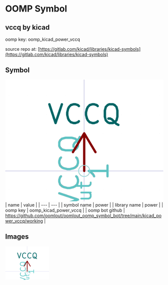 # OOMP Symbol  
## vccq  by kicad  
  
oomp key: oomp_kicad_power_vccq  
  
source repo at: [https://gitlab.com/kicad/libraries/kicad-symbols](https://gitlab.com/kicad/libraries/kicad-symbols)  
## Symbol  
  
[![working.png](working_600.png)](working.png)  
| name | value | 
| --- | --- | 
| symbol name | power | 
| library name | power | 
| oomp key | oomp_kicad_power_vccq | 
| oomp bot github | https://github.com/oomlout/oomlout_oomp_symbol_bot/tree/main/kicad_power_vccq/working | 
## Images  
  
[![working.png](working_140.png)](working.png)  
